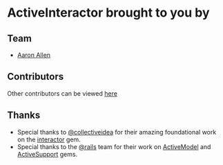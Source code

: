 # ActiveInteractor brought to you by

## Team

- [Aaron Allen](https://github.com/aaronmallen)

## Contributors

Other contributors can be viewed [here](https://github.com/aaronmallen/activeinteractor/graphs/contributors)

## Thanks

- Special thanks to [@collectiveidea](https://github.com/collectiveidea) for their amazing foundational work on
  the [interactor](https://github.com/collectiveidea/interactor) gem.
- Special thanks to the [@rails](https://github.com/rails) team for their work on
  [ActiveModel](https://github.com/rails/rails/tree/master/activemodel) and
  [ActiveSupport](https://github.com/rails/rails/tree/master/activesupport) gems.
